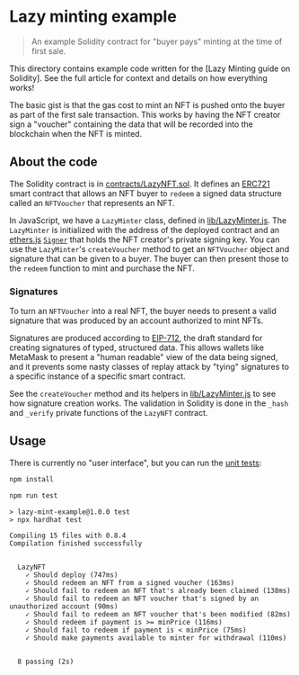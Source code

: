 # Lazy minting example

> An example Solidity contract for "buyer pays" minting at the time of first sale.

This directory contains example code written for the [Lazy Minting guide on Solidity]. See the full article for context and details on how everything works!

The basic gist is that the gas cost to mint an NFT is pushed onto the buyer as part of the first sale transaction. This works by having the NFT creator sign a "voucher" containing the data that will be recorded into the blockchain when the NFT is minted.

## About the code

The Solidity contract is in [contracts/LazyNFT.sol](./contracts/LazyNFT.sol). It defines an [ERC721](https://eips.ethereum.org/EIPS/eip-721) smart contract that allows an NFT buyer to `redeem` a signed data structure called an `NFTVoucher` that represents an NFT.

In JavaScript, we have a `LazyMinter` class, defined in [lib/LazyMinter.js](./lib/LazyMinter.js). The `LazyMinter` is initialized with the address of the deployed contract and an [ethers.js](https://docs.ethers.io/v5/) [`Signer`](https://docs.ethers.io/v5/api/signer/) that holds the NFT creator's private signing key. You can use the `LazyMinter`'s `createVoucher` method to get an `NFTVoucher` object and signature that can be given to a buyer. The buyer can then present those to the `redeem` function to mint and purchase the NFT.

### Signatures

To turn an `NFTVoucher` into a real NFT, the buyer needs to present a valid signature that was produced by an account authorized to mint NFTs.

Signatures are produced according to [EIP-712](https://eips.ethereum.org/EIPS/eip-712), the draft standard for creating signatures of typed, structured data. This allows wallets like MetaMask to present a "human readable" view of the data being signed, and it prevents some nasty classes of replay attack by "tying" signatures to a specific instance of a specific smart contract.

See the `createVoucher` method and its helpers in [lib/LazyMinter.js](./lib/LazyMinter.js) to see how signature creation works. The validation in Solidity is done in the `_hash` and `_verify` private functions of the `LazyNFT` contract.

## Usage

There is currently no "user interface", but you can run the [unit tests](./test/lazy-test.js):

```bash
npm install

npm run test
```

```text
> lazy-mint-example@1.0.0 test
> npx hardhat test

Compiling 15 files with 0.8.4
Compilation finished successfully


  LazyNFT
    ✓ Should deploy (747ms)
    ✓ Should redeem an NFT from a signed voucher (163ms)
    ✓ Should fail to redeem an NFT that's already been claimed (138ms)
    ✓ Should fail to redeem an NFT voucher that's signed by an unauthorized account (90ms)
    ✓ Should fail to redeem an NFT voucher that's been modified (82ms)
    ✓ Should redeem if payment is >= minPrice (116ms)
    ✓ Should fail to redeem if payment is < minPrice (75ms)
    ✓ Should make payments available to minter for withdrawal (110ms)


  8 passing (2s)
```
